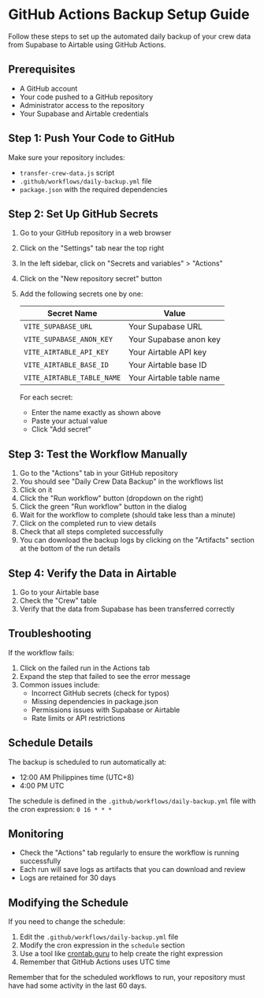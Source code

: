 # GitHub Actions Backup Setup Guide

Follow these steps to set up the automated daily backup of your crew data from Supabase to Airtable using GitHub Actions.

## Prerequisites

- A GitHub account
- Your code pushed to a GitHub repository
- Administrator access to the repository
- Your Supabase and Airtable credentials

## Step 1: Push Your Code to GitHub

Make sure your repository includes:
- `transfer-crew-data.js` script
- `.github/workflows/daily-backup.yml` file
- `package.json` with the required dependencies

## Step 2: Set Up GitHub Secrets

1. Go to your GitHub repository in a web browser
2. Click on the "Settings" tab near the top right
3. In the left sidebar, click on "Secrets and variables" > "Actions"
4. Click on the "New repository secret" button
5. Add the following secrets one by one:

   | Secret Name | Value |
   |-------------|-------|
   | `VITE_SUPABASE_URL` | Your Supabase URL |
   | `VITE_SUPABASE_ANON_KEY` | Your Supabase anon key |
   | `VITE_AIRTABLE_API_KEY` | Your Airtable API key |
   | `VITE_AIRTABLE_BASE_ID` | Your Airtable base ID |
   | `VITE_AIRTABLE_TABLE_NAME` | Your Airtable table name |

   For each secret:
   - Enter the name exactly as shown above
   - Paste your actual value
   - Click "Add secret"

## Step 3: Test the Workflow Manually

1. Go to the "Actions" tab in your GitHub repository
2. You should see "Daily Crew Data Backup" in the workflows list
3. Click on it
4. Click the "Run workflow" button (dropdown on the right)
5. Click the green "Run workflow" button in the dialog
6. Wait for the workflow to complete (should take less than a minute)
7. Click on the completed run to view details
8. Check that all steps completed successfully
9. You can download the backup logs by clicking on the "Artifacts" section at the bottom of the run details

## Step 4: Verify the Data in Airtable

1. Go to your Airtable base
2. Check the "Crew" table
3. Verify that the data from Supabase has been transferred correctly

## Troubleshooting

If the workflow fails:

1. Click on the failed run in the Actions tab
2. Expand the step that failed to see the error message
3. Common issues include:
   - Incorrect GitHub secrets (check for typos)
   - Missing dependencies in package.json
   - Permissions issues with Supabase or Airtable
   - Rate limits or API restrictions

## Schedule Details

The backup is scheduled to run automatically at:
- 12:00 AM Philippines time (UTC+8)
- 4:00 PM UTC

The schedule is defined in the `.github/workflows/daily-backup.yml` file with the cron expression: `0 16 * * *`

## Monitoring

- Check the "Actions" tab regularly to ensure the workflow is running successfully
- Each run will save logs as artifacts that you can download and review
- Logs are retained for 30 days

## Modifying the Schedule

If you need to change the schedule:

1. Edit the `.github/workflows/daily-backup.yml` file
2. Modify the cron expression in the `schedule` section
3. Use a tool like [crontab.guru](https://crontab.guru/) to help create the right expression
4. Remember that GitHub Actions uses UTC time

Remember that for the scheduled workflows to run, your repository must have had some activity in the last 60 days.
